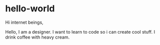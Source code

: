 # hello-world

Hi internet beings,

Hello, I am a designer. I want to learn to code so i can create cool stuff. 
I drink coffee with heavy cream. 
